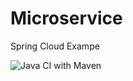 # Microservice
Spring Cloud Exampe

![Java CI with Maven](https://github.com/netkiller/Microservice/workflows/Java%20CI%20with%20Maven/badge.svg)
